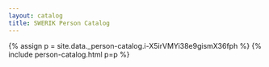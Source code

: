 ```yaml
---
layout: catalog
title: SWERIK Person Catalog
---
```

{% assign p = site.data._person-catalog.i-X5irVMYi38e9gismX36fph %}
{% include person-catalog.html p=p %}

